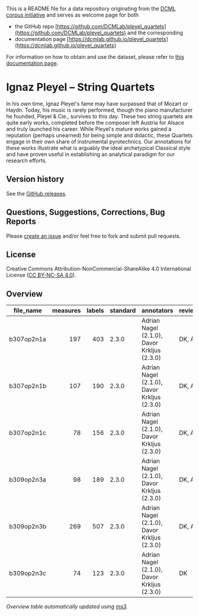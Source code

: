 This is a README file for a data repository originating from the [DCML corpus initiative](https://github.com/DCMLab/dcml_corpora)
and serves as welcome page for both 

* the GitHub repo [https://github.com/DCMLab/pleyel_quartets](https://github.com/DCMLab/pleyel_quartets) and the corresponding
* documentation page [https://dcmlab.github.io/pleyel_quartets](https://dcmlab.github.io/pleyel_quartets)

For information on how to obtain and use the dataset, please refer to [this documentation page](https://dcmlab.github.io/pleyel_quartets/introduction).

# Ignaz Pleyel – String Quartets

In his own time, Ignaz Pleyel's fame may have surpassed that of Mozart or Haydn. Today, his music is rarely performed, though the piano manufacturer he founded, Pleyel & Cie., survives to this day. These two string quartets are quite early works, completed before the composer left Austria for Alsace and truly launched his career. While Pleyel's mature works gained a reputation (perhaps unearned) for being simple and didactic, these Quartets engage in their own share of instrumental pyrotechnics. Our annotations for these works illustrate what is arguably the ideal archetypical Classical style and have proven useful in establishing an analytical paradigm for our research efforts.

## Version history

See the [GitHub releases](https://github.com/DCMLab/poulenc_mouvements_perpetuels/releases).

## Questions, Suggestions, Corrections, Bug Reports

Please [create an issue](https://github.com/DCMLab/poulenc_mouvements_perpetuels/issues) and/or feel free to fork and submit pull requests.

## License

Creative Commons Attribution-NonCommercial-ShareAlike 4.0 International License ([CC BY-NC-SA 4.0](https://creativecommons.org/licenses/by-nc-sa/4.0/)).


## Overview
|file_name |measures|labels|standard|                annotators                 |reviewers|
|----------|-------:|-----:|--------|-------------------------------------------|---------|
|b307op2n1a|     197|   403|2.3.0   |Adrian Nagel (2.1.0), Davor Krkljus (2.3.0)|DK, AN   |
|b307op2n1b|     107|   190|2.3.0   |Adrian Nagel (2.1.0), Davor Krkljus (2.3.0)|DK, AN   |
|b307op2n1c|      78|   156|2.3.0   |Adrian Nagel (2.1.0), Davor Krkljus (2.3.0)|DK, AN   |
|b309op2n3a|      98|   189|2.3.0   |Adrian Nagel (2.1.0), Davor Krkljus (2.3.0)|DK, AN   |
|b309op2n3b|     269|   507|2.3.0   |Adrian Nagel (2.1.0), Davor Krkljus (2.3.0)|DK, AN   |
|b309op2n3c|      74|   123|2.3.0   |Adrian Nagel (2.1.0), Davor Krkljus (2.3.0)|DK       |


*Overview table automatically updated using [ms3](https://ms3.readthedocs.io/).*
